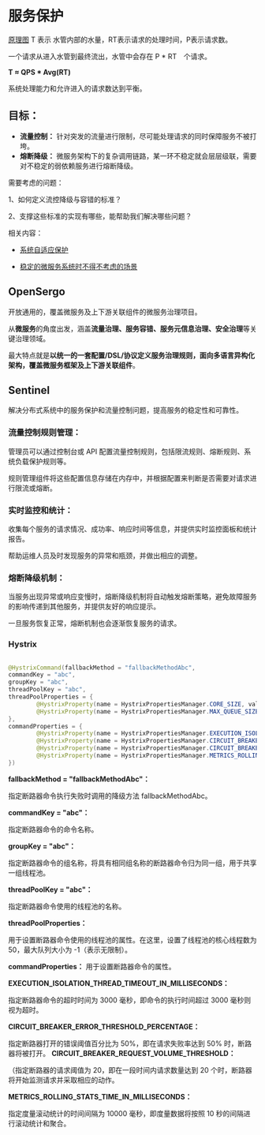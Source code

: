 # 服务保护


[原理图](https://jeasyplus.com/rate-limiting/limit.png)
 T 表示 水管内部的水量，RT表示请求的处理时间，P表示请求数。

一个请求从进入水管到最终流出，水管中会存在 P * RT　个请求。

**T ≈ QPS * Avg(RT)**

系统处理能力和允许进入的请求数达到平衡。

## 目标：

+ **流量控制：** 针对突发的流量进行限制，尽可能处理请求的同时保障服务不被打垮。
+ **熔断降级：** 微服务架构下的复杂调用链路，某一环不稳定就会层层级联，需要对不稳定的弱依赖服务进行熔断降级。

需要考虑的问题：

1、如何定义流控降级与容错的标准？

2、支撑这些标准的实现有哪些，能帮助我们解决哪些问题？

相关内容：

+ [系统自适应保护](http://sentinelguard.io/zh-cn/docs/system-adaptive-protection.html)

+ [稳定的微服务系统时不得不考虑的场景](https://help.aliyun.com/practice_detail/444294)

## OpenSergo

开放通用的，覆盖微服务及上下游关联组件的微服务治理项目。

从**微服务**的角度出发，涵盖**流量治理、服务容错、服务元信息治理、安全治理**等关键治理领域。

最大特点就是**以统一的一套配置/DSL/协议定义服务治理规则，面向多语言异构化架构，覆盖微服务框架及上下游关联组件**。

## Sentinel

解决分布式系统中的服务保护和流量控制问题，提高服务的稳定性和可靠性。

### 流量控制规则管理：

管理员可以通过控制台或 API 配置流量控制规则，包括限流规则、熔断规则、系统负载保护规则等。

规则管理组件将这些配置信息存储在内存中，并根据配置来判断是否需要对请求进行限流或熔断。


### 实时监控和统计：

收集每个服务的请求情况、成功率、响应时间等信息，并提供实时监控面板和统计报告。

帮助运维人员及时发现服务的异常和瓶颈，并做出相应的调整。

### 熔断降级机制：

当服务出现异常或响应变慢时，熔断降级机制将自动触发熔断策略，避免故障服务的影响传递到其他服务，并提供友好的响应提示。

一旦服务恢复正常，熔断机制也会逐渐恢复服务的请求。


### Hystrix

```java

@HystrixCommand(fallbackMethod = "fallbackMethodAbc",
commandKey = "abc",
groupKey = "abc",
threadPoolKey = "abc",
threadPoolProperties = {
        @HystrixProperty(name = HystrixPropertiesManager.CORE_SIZE, value = "50"),
        @HystrixProperty(name = HystrixPropertiesManager.MAX_QUEUE_SIZE, value = "-1"),
},
commandProperties = {
        @HystrixProperty(name = HystrixPropertiesManager.EXECUTION_ISOLATION_THREAD_TIMEOUT_IN_MILLISECONDS, value = "3000"),
        @HystrixProperty(name = HystrixPropertiesManager.CIRCUIT_BREAKER_ERROR_THRESHOLD_PERCENTAGE, value = "50"),
        @HystrixProperty(name = HystrixPropertiesManager.CIRCUIT_BREAKER_REQUEST_VOLUME_THRESHOLD, value = "20"),
        @HystrixProperty(name = HystrixPropertiesManager.METRICS_ROLLING_STATS_TIME_IN_MILLISECONDS, value = "10000"),
})
```
**fallbackMethod = "fallbackMethodAbc"：**

指定断路器命令执行失败时调用的降级方法 fallbackMethodAbc。


**commandKey = "abc"：**

指定断路器命令的命令名称。



**groupKey = "abc"：**

指定断路器命令的组名称，将具有相同组名称的断路器命令归为同一组，用于共享一组线程池。



**threadPoolKey = "abc"：**

指定断路器命令使用的线程池的名称。



**threadPoolProperties：**

用于设置断路器命令使用的线程池的属性。在这里，设置了线程池的核心线程数为 50，最大队列大小为 -1（表示无限制）。



**commandProperties：** 用于设置断路器命令的属性。

**EXECUTION_ISOLATION_THREAD_TIMEOUT_IN_MILLISECONDS：**

指定断路器命令的超时时间为 3000 毫秒，即命令的执行时间超过 3000 毫秒则视为超时。

**CIRCUIT_BREAKER_ERROR_THRESHOLD_PERCENTAGE：**

指定断路器打开的错误阈值百分比为 50%，即在请求失败率达到 50% 时，断路器将被打开。
**CIRCUIT_BREAKER_REQUEST_VOLUME_THRESHOLD：**

（指定断路器的请求阈值为 20，即在一段时间内请求数量达到 20 个时，断路器将开始监测请求并采取相应的动作。

**METRICS_ROLLING_STATS_TIME_IN_MILLISECONDS：**

指定度量滚动统计的时间间隔为 10000 毫秒，即度量数据将按照 10 秒的间隔进行滚动统计和聚合。








